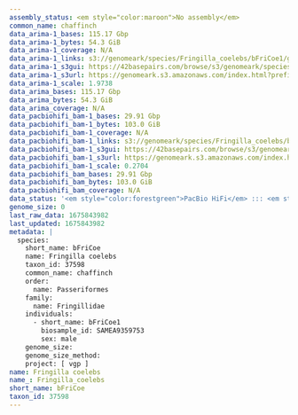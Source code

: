 ```yaml
---
assembly_status: <em style="color:maroon">No assembly</em>
common_name: chaffinch
data_arima-1_bases: 115.17 Gbp
data_arima-1_bytes: 54.3 GiB
data_arima-1_coverage: N/A
data_arima-1_links: s3://genomeark/species/Fringilla_coelebs/bFriCoe1/genomic_data/arima/<br>
data_arima-1_s3gui: https://42basepairs.com/browse/s3/genomeark/species/Fringilla_coelebs/bFriCoe1/genomic_data/arima/
data_arima-1_s3url: https://genomeark.s3.amazonaws.com/index.html?prefix=species/Fringilla_coelebs/bFriCoe1/genomic_data/arima/
data_arima-1_scale: 1.9738
data_arima_bases: 115.17 Gbp
data_arima_bytes: 54.3 GiB
data_arima_coverage: N/A
data_pacbiohifi_bam-1_bases: 29.91 Gbp
data_pacbiohifi_bam-1_bytes: 103.0 GiB
data_pacbiohifi_bam-1_coverage: N/A
data_pacbiohifi_bam-1_links: s3://genomeark/species/Fringilla_coelebs/bFriCoe1/genomic_data/pacbio_hifi/<br>
data_pacbiohifi_bam-1_s3gui: https://42basepairs.com/browse/s3/genomeark/species/Fringilla_coelebs/bFriCoe1/genomic_data/pacbio_hifi/
data_pacbiohifi_bam-1_s3url: https://genomeark.s3.amazonaws.com/index.html?prefix=species/Fringilla_coelebs/bFriCoe1/genomic_data/pacbio_hifi/
data_pacbiohifi_bam-1_scale: 0.2704
data_pacbiohifi_bam_bases: 29.91 Gbp
data_pacbiohifi_bam_bytes: 103.0 GiB
data_pacbiohifi_bam_coverage: N/A
data_status: '<em style="color:forestgreen">PacBio HiFi</em> ::: <em style="color:forestgreen">Arima</em>'
genome_size: 0
last_raw_data: 1675843982
last_updated: 1675843982
metadata: |
  species:
    short_name: bFriCoe
    name: Fringilla coelebs
    taxon_id: 37598
    common_name: chaffinch
    order:
      name: Passeriformes
    family:
      name: Fringillidae
    individuals:
      - short_name: bFriCoe1
        biosample_id: SAMEA9359753
        sex: male
    genome_size:
    genome_size_method:
    project: [ vgp ]
name: Fringilla coelebs
name_: Fringilla_coelebs
short_name: bFriCoe
taxon_id: 37598
---
```

